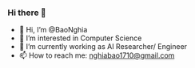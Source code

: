 ### Hi there 👋

<!--
**BaoNghia/BaoNghia** is a ✨ _special_ ✨ repository because its `README.md` (this file) appears on your GitHub profile.

Here are some ideas to get you started:

- 🔭 I’m currently working on ...
- 🌱 I’m currently learning ...
- 👯 I’m looking to collaborate on ...
- 🤔 I’m looking for help with ...
- 💬 Ask me about ...
- 📫 How to reach me: ...
- 😄 Pronouns: ...
- ⚡ Fun fact: ...
-->

- 👋 Hi, I’m @BaoNghia
- 👀 I’m interested in Computer Science
- 🔭 I’m currently working as AI Researcher/ Engineer
- 📫 How to reach me: nghiabao1710@gmail.com
